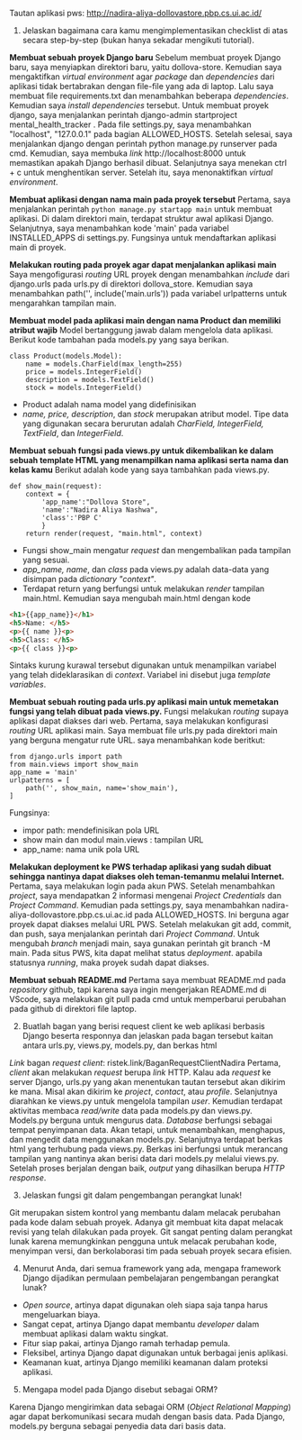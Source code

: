 Tautan aplikasi pws: http://nadira-aliya-dollovastore.pbp.cs.ui.ac.id/

1. Jelaskan bagaimana cara kamu mengimplementasikan checklist di atas secara step-by-step (bukan hanya sekadar mengikuti tutorial).

**Membuat sebuah proyek Django baru**
Sebelum membuat proyek Django baru, saya menyiapkan direktori baru, yaitu dollova-store. Kemudian saya mengaktifkan *virtual environment* agar *package* dan *dependencies* dari aplikasi tidak bertabrakan dengan file-file yang ada di laptop. Lalu saya membuat file requirements.txt dan menambahkan beberapa *dependencies*. Kemudian saya *install dependencies* tersebut. Untuk membuat proyek django, saya menjalankan perintah 
django-admin startproject mental_health_tracker .
Pada file settings.py, saya menambahkan "localhost", "127.0.0.1" pada bagian ALLOWED_HOSTS. Setelah selesai, saya menjalankan django dengan perintah python manage.py runserver pada cmd. Kemudian, saya membuka *link* http://localhost:8000 untuk memastikan apakah Django berhasil dibuat. Selanjutnya saya menekan ctrl + c untuk menghentikan server. Setelah itu, saya menonaktifkan *virtual environment*.

**Membuat aplikasi dengan nama main pada proyek tersebut**
Pertama, saya menjalankan perintah 
```python manage.py startapp main``` untuk membuat aplikasi. Di dalam direktori main, terdapat struktur awal aplikasi Django. Selanjutnya, saya menambahkan kode 'main' pada variabel INSTALLED_APPS di settings.py. Fungsinya untuk mendaftarkan aplikasi main di proyek.

**Melakukan routing pada proyek agar dapat menjalankan aplikasi main**
Saya mengofigurasi *routing* URL proyek dengan menambahkan *include* dari django.urls pada urls.py di direktori dollova_store. Kemudian saya menambahkan  path('', include('main.urls')) pada variabel urlpatterns untuk mengarahkan tampilan main.

**Membuat model pada aplikasi main dengan nama Product dan memiliki atribut wajib**
Model bertanggung jawab dalam mengelola data aplikasi. Berikut kode tambahan pada models.py yang saya berikan.

```
class Product(models.Model):
    name = models.CharField(max_length=255)
    price = models.IntegerField()
    description = models.TextField()
    stock = models.IntegerField()
```

- Product adalah nama model yang didefinisikan
- *name, price, description*, dan *stock* merupakan atribut model. Tipe data yang digunakan secara berurutan adalah *CharField, IntegerField,  TextField*, dan *IntegerField*.

**Membuat sebuah fungsi pada views.py untuk dikembalikan ke dalam sebuah template HTML yang menampilkan nama aplikasi serta nama dan kelas kamu**
Berikut adalah kode yang saya tambahkan pada views.py.
```
def show_main(request):
    context = {   
        'app_name':"Dollova Store", 
        'name':"Nadira Aliya Nashwa", 
        'class':'PBP C'
        }
    return render(request, "main.html", context)
```

- Fungsi show_main mengatur *request* dan mengembalikan pada tampilan yang sesuai. 
- *app_name, name*, dan *class* pada views.py adalah data-data yang disimpan pada *dictionary "context"*. 
- Terdapat return yang berfungsi untuk melakukan *render* tampilan main.html.
Kemudian saya mengubah main.html dengan kode

```html
<h1>{{app_name}}</h1>
<h5>Name: </h5>
<p>{{ name }}<p>
<h5>Class: </h5>
<p>{{ class }}<p>
```

Sintaks kurung kurawal tersebut digunakan untuk menampilkan variabel yang telah dideklarasikan di *context*. Variabel ini disebut juga *template variables*.

**Membuat sebuah routing pada urls.py aplikasi main untuk memetakan fungsi yang telah dibuat pada views.py.**
Fungsi melakukan *routing* supaya aplikasi dapat diakses dari web. Pertama, saya  melakukan konfigurasi *routing* URL aplikasi main. Saya membuat file urls.py pada direktori main yang berguna mengatur rute URL. saya menambahkan kode beritkut:

```
from django.urls import path
from main.views import show_main
app_name = 'main'
urlpatterns = [
    path('', show_main, name='show_main'),
]
```

Fungsinya:
- impor path: mendefinisikan pola URL
- show main dan modul main.views : tampilan URL
- app_name: nama unik pola URL

**Melakukan deployment ke PWS terhadap aplikasi yang sudah dibuat sehingga nantinya dapat diakses oleh teman-temanmu melalui Internet.**
Pertama, saya melakukan login pada akun PWS. Setelah menambahkan *project*, saya mendapatkan 2 informasi mengenai *Project Credentials* dan *Project Command*. Kemudian pada settings.py, saya menambahkan nadira-aliya-dollovastore.pbp.cs.ui.ac.id pada ALLOWED_HOSTS. Ini berguna agar proyek dapat diakses melalui URL PWS. Setelah melakukan git add, commit, dan push, saya menjalankan perintah dari *Project Command*. Untuk mengubah *branch* menjadi main, saya gunakan perintah git branch -M main. Pada situs PWS, kita dapat melihat status *deployment*. apabila statusnya *running*, maka proyek sudah dapat diakses.

**Membuat sebuah README.md**
Pertama saya membuat README.md pada *repository* github, tapi karena saya ingin mengerjakan README.md di VScode, saya melakukan git pull pada cmd untuk memperbarui perubahan pada github di direktori file laptop.

2. Buatlah bagan yang berisi request client ke web aplikasi berbasis Django beserta responnya dan jelaskan pada bagan tersebut kaitan antara urls.py, views.py, models.py, dan berkas html

*Link* bagan *request client*: ristek.link/BaganRequestClientNadira
Pertama, *client* akan melakukan *request* berupa *link* HTTP. Kalau ada *request* ke server Django, urls.py yang akan menentukan tautan tersebut akan dikirim ke mana. Misal akan dikirim ke *project*, *contact*, atau *profile*. Selanjutnya diarahkan ke views.py untuk mengelola tampilan *user*. Kemudian terdapat aktivitas membaca *read/write* data pada models.py dan views.py. Models.py berguna untuk mengurus data. *Database* berfungsi sebagai tempat penyimpanan data. Akan tetapi, untuk menambahkan, menghapus, dan mengedit data menggunakan models.py. Selanjutnya terdapat berkas html yang terhubung pada views.py. Berkas ini berfungsi untuk merancang tampilan yang nantinya akan berisi data dari models.py melalui views.py. Setelah proses berjalan dengan baik, *output* yang dihasilkan berupa *HTTP response*.

3. Jelaskan fungsi git dalam pengembangan perangkat lunak!

Git merupakan sistem kontrol yang membantu dalam melacak perubahan pada kode dalam sebuah proyek. Adanya git membuat kita dapat melacak revisi yang telah dilakukan pada proyek. Git sangat penting dalam perangkat lunak karena memungkinkan pengguna untuk melacak perubahan kode, menyimpan versi, dan berkolaborasi tim pada sebuah proyek secara efisien.

4. Menurut Anda, dari semua framework yang ada, mengapa framework Django dijadikan permulaan 
pembelajaran pengembangan perangkat lunak?

- *Open source*, artinya dapat digunakan oleh siapa saja tanpa harus mengeluarkan biaya.
- Sangat cepat, artinya Django dapat membantu *developer* dalam membuat aplikasi dalam waktu singkat.
- Fitur siap pakai, artinya Django ramah terhadap pemula.
- Fleksibel, artinya Django dapat digunakan untuk berbagai jenis aplikasi.
- Keamanan kuat, artinya Django memiliki keamanan dalam proteksi aplikasi.

5. Mengapa model pada Django disebut sebagai ORM?

Karena Django mengirimkan data sebagai ORM (*Object Relational Mapping*) agar dapat berkomunikasi secara mudah dengan basis data. Pada Django, models.py berguna sebagai penyedia data dari basis data.